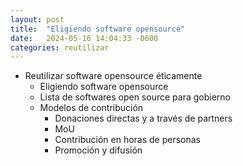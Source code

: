 ```yaml
---
layout: post
title:  "Eligiendo software opensource"
date:   2024-05-16 14:04:33 -0600
categories: reutilizar
---
```


- Reutilizar software opensource éticamente
    - Eligiendo software opensource
    - Lista de softwares open source para gobierno
    - Modelos de contribución
        - Donaciones directas y a través de partners
        - MoU
        - Contribución en horas de personas
        - Promoción y difusión